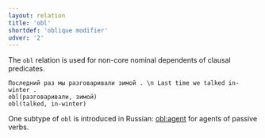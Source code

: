 ```yaml
---
layout: relation
title: 'obl'
shortdef: 'oblique modifier'
udver: '2'
---
```


The `obl` relation is used for non-core nominal dependents of clausal
predicates. 


~~~ sdparse
Последний раз мы разговаривали зимой . \n Last time we talked in-winter .
obl(разговаривали, зимой)
obl(talked, in-winter)
~~~

One subtype of `obl` is introduced in Russian: [obl:agent]() for agents of passive verbs.
<!-- Interlanguage links updated Po lis 14 15:35:38 CET 2022 -->
